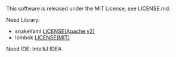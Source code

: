 This software is released under the MIT License, see LICENSE.md.

Need Library:
  - snakeYaml   [LICENSE(Apache v2)](http://www.apache.org/licenses/LICENSE-2.0)
  - lombok  [LICENSE(MIT)](https://projectlombok.org/)

Need IDE: IntelliJ IDEA
